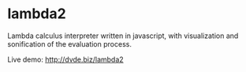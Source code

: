 # lambda2

Lambda calculus interpreter written in javascript, with visualization and sonification of the evaluation process. 

Live demo: http://dvde.biz/lambda2
